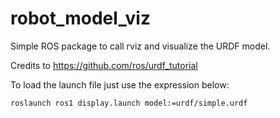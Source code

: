 # robot_model_viz
Simple ROS package to call rviz and visualize the URDF model.

Credits to https://github.com/ros/urdf_tutorial


To load the launch file just use the expression below:

```roslaunch ros1 display.launch model:=urdf/simple.urdf```

